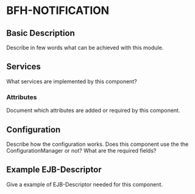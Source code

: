 # BFH-NOTIFICATION

## Basic Description

Describe in few words what can be achieved with this module.

## Services

What services are implemented by this component?

### Attributes

Document which attributes are added or required by this component.

## Configuration

Describe how the configuration works. Does this component use the the ConfigurationManager or not?
What are the required fields?

## Example EJB-Descriptor

Give a example of EJB-Descriptor needed for this component.
